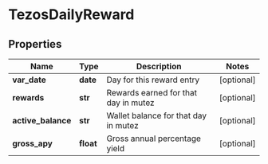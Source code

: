 # TezosDailyReward


## Properties
Name | Type | Description | Notes
------------ | ------------- | ------------- | -------------
**var_date** | **date** | Day for this reward entry | [optional] 
**rewards** | **str** | Rewards earned for that day in mutez | [optional] 
**active_balance** | **str** | Wallet balance for that day in mutez | [optional] 
**gross_apy** | **float** | Gross annual percentage yield | [optional] 


